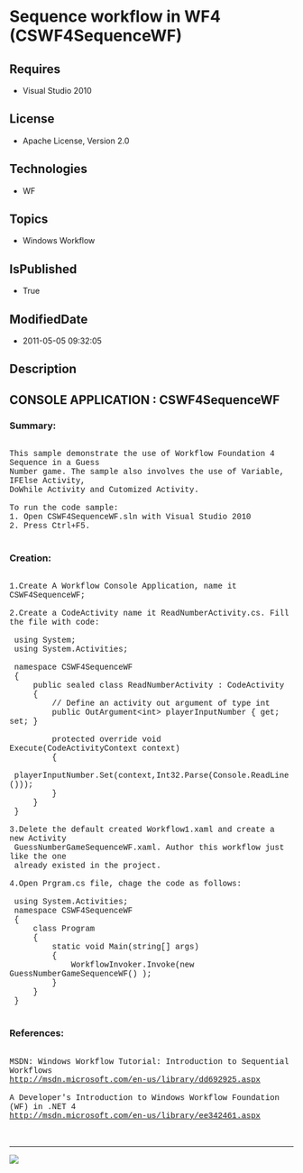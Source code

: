 # Sequence workflow in WF4 (CSWF4SequenceWF)
## Requires
* Visual Studio 2010
## License
* Apache License, Version 2.0
## Technologies
* WF
## Topics
* Windows Workflow
## IsPublished
* True
## ModifiedDate
* 2011-05-05 09:32:05
## Description

<p style="font-family:Courier New"></p>
<h2>CONSOLE APPLICATION : CSWF4SequenceWF</h2>
<p style="font-family:Courier New"></p>
<h3>Summary:</h3>
<p style="font-family:Courier New"><br>
This sample demonstrate the use of Workflow Foundation 4 Sequence in a Guess <br>
Number game. The sample also involves the use of Variable, IFElse Activity, <br>
DoWhile Activity and Cutomized Activity. <br>
<br>
To run the code sample:<br>
1. Open CSWF4SequenceWF.sln with Visual Studio 2010<br>
2. Press Ctrl&#43;F5.<br>
<br>
</p>
<h3>Creation:</h3>
<p style="font-family:Courier New"><br>
1.Create A Workflow Console Application, name it CSWF4SequenceWF;<br>
<br>
2.Create a CodeActivity name it ReadNumberActivity.cs. Fill the file with code:<br>
<br>
&nbsp;using System;<br>
&nbsp;using System.Activities;<br>
<br>
&nbsp;namespace CSWF4SequenceWF<br>
&nbsp;{<br>
&nbsp; &nbsp; &nbsp;public sealed class ReadNumberActivity : CodeActivity<br>
&nbsp; &nbsp; &nbsp;{<br>
&nbsp; &nbsp; &nbsp; &nbsp; &nbsp;// Define an activity out argument of type int<br>
&nbsp; &nbsp; &nbsp; &nbsp; &nbsp;public OutArgument&lt;int&gt; playerInputNumber { get; set; }<br>
<br>
&nbsp; &nbsp; &nbsp; &nbsp; &nbsp;protected override void Execute(CodeActivityContext context)<br>
&nbsp; &nbsp; &nbsp; &nbsp; &nbsp;{<br>
&nbsp; &nbsp; &nbsp; &nbsp; &nbsp; &nbsp; &nbsp;playerInputNumber.Set(context,Int32.Parse(Console.ReadLine()));<br>
&nbsp; &nbsp; &nbsp; &nbsp; &nbsp;}<br>
&nbsp; &nbsp; &nbsp;}<br>
&nbsp;}<br>
<br>
3.Delete the default created Workflow1.xaml and create a new Activity <br>
&nbsp;GuessNumberGameSequenceWF.xaml. Author this workflow just like the one <br>
&nbsp;already existed in the project. <br>
<br>
4.Open Prgram.cs file, chage the code as follows:<br>
<br>
&nbsp;using System.Activities;<br>
&nbsp;namespace CSWF4SequenceWF<br>
&nbsp;{<br>
&nbsp; &nbsp; &nbsp;class Program<br>
&nbsp; &nbsp; &nbsp;{<br>
&nbsp; &nbsp; &nbsp; &nbsp; &nbsp;static void Main(string[] args)<br>
&nbsp; &nbsp; &nbsp; &nbsp; &nbsp;{<br>
&nbsp; &nbsp; &nbsp; &nbsp; &nbsp; &nbsp; &nbsp;WorkflowInvoker.Invoke(new GuessNumberGameSequenceWF() );<br>
&nbsp; &nbsp; &nbsp; &nbsp; &nbsp;}<br>
&nbsp; &nbsp; &nbsp;}<br>
&nbsp;}<br>
<br>
</p>
<h3>References:</h3>
<p style="font-family:Courier New"><br>
MSDN: Windows Workflow Tutorial: Introduction to Sequential Workflows<br>
<a target="_blank" href="http://msdn.microsoft.com/en-us/library/dd692925.aspx">http://msdn.microsoft.com/en-us/library/dd692925.aspx</a><br>
<br>
A Developer's Introduction to Windows Workflow Foundation (WF) in .NET 4<br>
<a target="_blank" href="http://msdn.microsoft.com/en-us/library/ee342461.aspx">http://msdn.microsoft.com/en-us/library/ee342461.aspx</a><br>
<br>
<br>
</p>
<hr>
<div><a href="http://go.microsoft.com/?linkid=9759640" style="margin-top:3px"><img src="http://bit.ly/onecodelogo">
</a></div>
